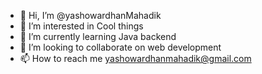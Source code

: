 - 👋 Hi, I’m @yashowardhanMahadik
- 👀 I’m interested in Cool things
- 🌱 I’m currently learning Java backend
- 💞️ I’m looking to collaborate on web development
- 📫 How to reach me yashowardhanmahadik@gmail.com

<!---
yashowardhanMahadik/yashowardhanMahadik is a ✨ special ✨ repository because its `README.md` (this file) appears on your GitHub profile.
You can click the Preview link to take a look at your changes.
--->
